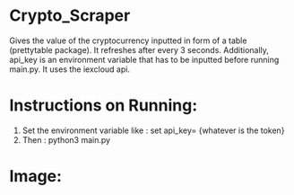 # Crypto_Scraper
Gives the value of the cryptocurrency inputted in form of a table (prettytable package). It refreshes after every 3 seconds. Additionally, api_key is an environment variable that has to be inputted before running main.py. It uses the iexcloud api. 

# Instructions on Running: 
 1. Set the environment variable like : set api_key= {whatever is the token} 
 2. Then : python3 main.py

# Image: 
